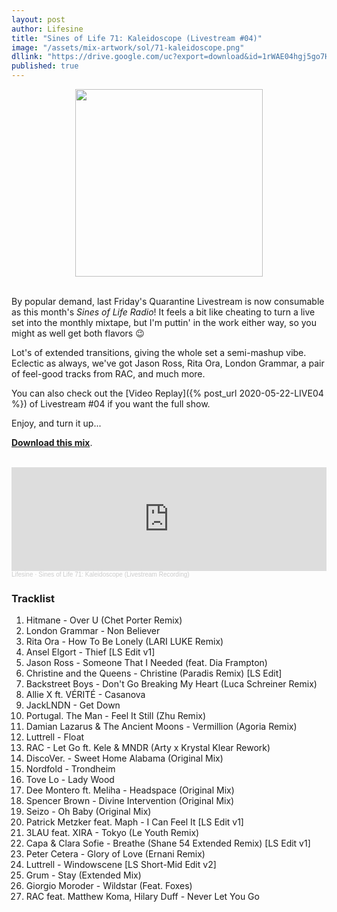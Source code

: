 ```yaml
---
layout: post
author: Lifesine
title: "Sines of Life 71: Kaleidoscope (Livestream #04)"
image: "/assets/mix-artwork/sol/71-kaleidoscope.png"
dllink: "https://drive.google.com/uc?export=download&id=1rWAE04hgj5go7HfNKrWkqm93D3FZWnvX"
published: true
---
```


<div style="text-align:center"><img src="{{ page.image }}" width="300px" height="auto" /></div>
<br>

By popular demand, last Friday's Quarantine Livestream is now consumable as this month's _Sines of Life Radio_! It feels a bit like cheating to turn a live set into the monthly mixtape, but I'm puttin' in the work either way, so you might as well get both flavors 😉

Lot's of extended transitions, giving the whole set a semi-mashup vibe. Eclectic as always, we've got Jason Ross, Rita Ora, London Grammar, a pair of feel-good tracks from RAC, and much more.

You can also check out the [Video Replay]({% post_url 2020-05-22-LIVE04 %}) of Livestream #04 if you want the full show.

Enjoy, and turn it up...

<a href=" {{ page.dllink }} " target="_blank">**Download this mix**</a>.

<br>

<iframe width="100%" height="166" scrolling="no" frameborder="no" allow="autoplay" src="https://w.soundcloud.com/player/?url=https%3A//api.soundcloud.com/tracks/828814840%3Fsecret_token%3Ds-ciRrxduY0TZ&color=%23fccc49&auto_play=false&hide_related=false&show_comments=true&show_user=true&show_reposts=false&show_teaser=true"></iframe><div style="font-size: 10px; color: #cccccc;line-break: anywhere;word-break: normal;overflow: hidden;white-space: nowrap;text-overflow: ellipsis; font-family: Interstate,Lucida Grande,Lucida Sans Unicode,Lucida Sans,Garuda,Verdana,Tahoma,sans-serif;font-weight: 100;"><a href="https://soundcloud.com/lifesine" title="Lifesine" target="_blank" style="color: #cccccc; text-decoration: none;">Lifesine</a> · <a href="https://soundcloud.com/lifesine/sines-of-life-71/s-ciRrxduY0TZ" title="Sines of Life 71: Kaleidoscope (Livestream Recording)" target="_blank" style="color: #cccccc; text-decoration: none;">Sines of Life 71: Kaleidoscope (Livestream Recording)</a></div>

### Tracklist

01. Hitmane - Over U (Chet Porter Remix)
02. London Grammar - Non Believer
03. Rita Ora - How To Be Lonely (LARI LUKE Remix)
04. Ansel Elgort - Thief [LS Edit v1]
05. Jason Ross - Someone That I Needed (feat. Dia Frampton)
06. Christine and the Queens - Christine (Paradis Remix) [LS Edit]
07. Backstreet Boys - Don't Go Breaking My Heart (Luca Schreiner Remix)
08. Allie X ft. VÉRITÉ - Casanova
09. JackLNDN - Get Down
10. Portugal. The Man - Feel It Still (Zhu Remix)
11. Damian Lazarus & The Ancient Moons - Vermillion (Agoria Remix)
12. Luttrell - Float
13. RAC - Let Go ft. Kele & MNDR (Arty x Krystal Klear Rework)
14. DiscoVer. - Sweet Home Alabama (Original Mix)
15. Nordfold - Trondheim
16. Tove Lo - Lady Wood
17. Dee Montero ft. Meliha - Headspace (Original Mix)
18. Spencer Brown - Divine Intervention (Original Mix)
19. Seizo - Oh Baby (Original Mix)
20. Patrick Metzker feat. Maph - I Can Feel It [LS Edit v1]
21. 3LAU feat. XIRA - Tokyo (Le Youth Remix)
22. Capa & Clara Sofie - Breathe (Shane 54 Extended Remix) [LS Edit v1]
23. Peter Cetera - Glory of Love (Ernani Remix)
24. Luttrell - Windowscene [LS Short-Mid Edit v2]
25. Grum - Stay (Extended Mix)
26. Giorgio Moroder - Wildstar (Feat. Foxes)
27. RAC feat. Matthew Koma, Hilary Duff - Never Let You Go


<br>
